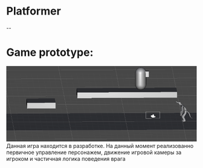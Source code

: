 # Platformer
--
# Game prototype:
![](https://github.com/kapik95/platformer/blob/44164fe1c833bdaa94181c3f470a5c3d19dbd789/nFGcCKerZN.gif)
Данная игра находится в разработке. На данный момент реализованно первичное управление персонажем, движение игровой камеры за игроком и частичная логика поведения врага
